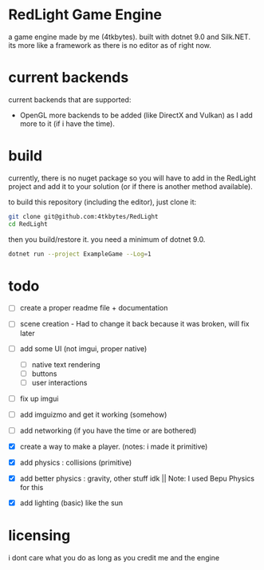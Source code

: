 # RedLight Game Engine
a game engine made by me (4tkbytes). built with dotnet 9.0 and Silk.NET. its more like a framework as there is no editor as of right now.  

# current backends
current backends that are supported: 
- OpenGL
more backends to be added (like DirectX and Vulkan) as I add more to it (if i have the time).

# build
currently, there is no nuget package so you will have to add in the RedLight project and add it to your solution (or if there is another
method available). 

to build this repository (including the editor), just clone it:
```bash
git clone git@github.com:4tkbytes/RedLight
cd RedLight
```
then you build/restore it. you need a minimum of dotnet 9.0. 
```bash
dotnet run --project ExampleGame --Log=1
```

# todo
- [ ] create a proper readme file + documentation
- [ ] scene creation - Had to change it back because it was broken, will fix later
- [ ] add some UI (not imgui, proper native)
  - [ ] native text rendering
  - [ ] buttons
  - [ ] user interactions
- [ ] fix up imgui
- [ ] add imguizmo and get it working (somehow)
- [ ] add networking (if you have the time or are bothered)
- [x] create a way to make a player. (notes: i made it primitive)
- [x] add physics : collisions (primitive)
- [x] add better physics : gravity, other stuff idk || Note: I used Bepu Physics for this
- [x] add lighting (basic) like the sun


# licensing
i dont care what you do as long as you credit me and the engine
